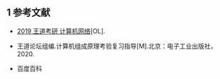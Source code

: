 ## 1 参考文献

* [2019 王道考研 计算机网络](https://www.bilibili.com/video/BV19E411D78Q)[OL].

* 王道论坛组编.计算机组成原理考验复习指导[M].北京：电子工业出版社，2020.

* 百度百科

